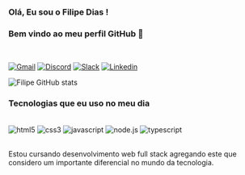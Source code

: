 ### Olá, Eu sou o Filipe Dias !
### Bem vindo ao meu perfil GitHub 👋
</br>

[![Gmail](https://img.shields.io/badge/Gmail-D14836?style=for-the-badge&logo=gmail&logoColor=white)](https://www.gmail.com)
[![Discord](https://img.shields.io/badge/Discord-7289DA?style=for-the-badge&logo=discord&logoColor=white)](https://discord.com/channels/@me)
[![Slack](https://img.shields.io/badge/Slack-4A154B?style=for-the-badge&logo=slack&logoColor=white)](https://app.slack.com/client/T01L2V2HQMR/C01L2P0QMEE/rimeto_profile/U03JL5PQU91)
[![Linkedin](https://img.shields.io/badge/LinkedIn-0077B5?style=for-the-badge&logo=linkedin&logoColor=white)](https://www.linkedin.com/in/filipe-dias-/)


![Filipe GitHub stats](https://github-readme-stats.vercel.app/api?username=filipedias-maker&show_icons=true&theme=gruvbox)


### Tecnologias que eu uso no meu dia

<div style="display: inline_block"><br/>
    <img alingn="center"alt="html5" src="https://img.shields.io/badge/HTML5-E34F26?style=for-the-badge&logo=html5&logoColor=white">
    <img alingn="center"alt="css3" src="https://img.shields.io/badge/CSS3-1572B6?style=for-the-badge&logo=css3&logoColor=white">
    <img alingn="center"alt="javascript" src="https://img.shields.io/badge/JavaScript-323330?style=for-the-badge&logo=javascript&logoColor=F7DF1E">
    <img alingn="center"alt="node.js" src="https://img.shields.io/badge/Node.js-43853D?style=for-the-badge&logo=node.js&logoColor=white">
    <img alingn="center"alt="typescript" src="https://img.shields.io/badge/TypeScript-007ACC?style=for-the-badge&logo=typescript&logoColor=white">
</div><br/>

Estou cursando desenvolvimento web full stack agregando este que considero um importante diferencial no mundo da tecnologia.
